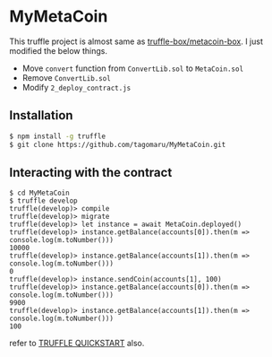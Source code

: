 # MyMetaCoin
This truffle project is almost same as [truffle-box/metacoin-box](https://github.com/truffle-box/metacoin-box).
I just modified the below things.

* Move `convert` function from `ConvertLib.sol` to `MetaCoin.sol`
* Remove `ConvertLib.sol`
* Modify `2_deploy_contract.js`

## Installation
```bash
$ npm install -g truffle
$ git clone https://github.com/tagomaru/MyMetaCoin.git
```

## Interacting with the contract
```
$ cd MyMetaCoin
$ truffle develop
truffle(develop)> compile
truffle(develop)> migrate
truffle(develop)> let instance = await MetaCoin.deployed()
truffle(develop)> instance.getBalance(accounts[0]).then(m => console.log(m.toNumber()))
10000
truffle(develop)> instance.getBalance(accounts[1]).then(m => console.log(m.toNumber()))
0
truffle(develop)> instance.sendCoin(accounts[1], 100)
truffle(develop)> instance.getBalance(accounts[0]).then(m => console.log(m.toNumber()))
9900
truffle(develop)> instance.getBalance(accounts[1]).then(m => console.log(m.toNumber()))
100
```
refer to [TRUFFLE QUICKSTART](https://www.trufflesuite.com/docs/truffle/quickstart) also.
